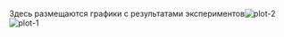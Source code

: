 Здесь размещаются графики с результатами экспериментов![plot-2](https://github.com/user-attachments/assets/18abaf44-4203-4231-b8be-ab4940af3ba4)
![plot-1](https://github.com/user-attachments/assets/38fdc58f-f407-4d61-909e-bf402128f32c)
